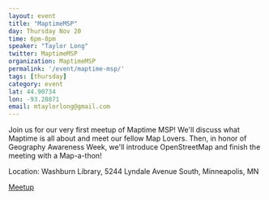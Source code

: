 ```yaml
---
layout: event
title: "MaptimeMSP"
day: Thursday Nov 20
time: 6pm-8pm	
speaker: "Taylor Long"
twitter: MaptimeMSP	
organization: MaptimeMSP
permalink: '/event/maptime-msp/'
tags: [thursday]
category: event
lat: 44.90734
lon: -93.28871
email: mtaylorlong@gmail.com
---
```


Join us for our very first meetup of Maptime MSP! We'll discuss what Maptime is all about and meet our fellow Map Lovers. Then, in honor of Geography Awareness Week, we'll introduce OpenStreetMap and finish the meeting with a Map-a-thon!

Location: Washburn Library, 5244 Lyndale Avenue South, Minneapolis, MN 

<a href="http://www.meetup.com/Maptime-MSP/">Meetup</a>
